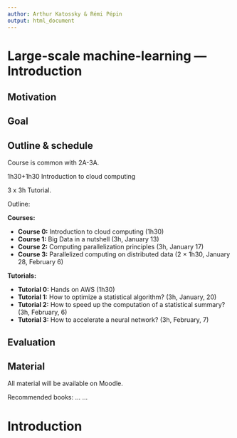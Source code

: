 ```yaml
---
author: Arthur Katossky & Rémi Pépin
output: html_document
---
```


# Large-scale machine-learning — Introduction

## Motivation

## Goal

## Outline & schedule

Course is common with 2A-3A.

1h30+1h30 Introduction to cloud computing

3 x 3h Tutorial.

Outline:

**Courses:**
- **Course 0:** Introduction to cloud computing (1h30)
- **Course 1:** Big Data in a nutshell (3h, January 13)
- **Course 2:** Computing parallelization principles (3h, January 17)
- **Course 3:** Parallelized computing on distributed data (2 × 1h30, January 28, February 6)

**Tutorials:**
- **Tutorial 0:** Hands on AWS (1h30)
- **Tutorial 1:** How to optimize a statistical algorithm? (3h, January, 20)
- **Tutorial 2:** How to speed up the computation of a statistical summary? (3h, February, 6)
- **Tutorial 3:** How to accelerate a neural network? (3h, February, 7)

## Evaluation

## Material

All material will be available on Moodle.

Recommended books:
...
...

# Introduction

<!-- COURS 1

What is big data? what is it not?
The V's of big data. What are we concerned with?
What big data is **not**?

Computer science: survival kit
> processor, ram, disk
> CPU, GPU...
> (storing numbers e.g. floating point calculation)

Problems:
- too big to fit in RAM
- too big to fit on disk
- computation is too slow
- data arrive continuously and too fast
- too costly!

How to fix them?
- going lower level (= more task-specific computation)
- algorithmic optimisation
- sampling
- parellizing computation
- distributing data

Costs:
- storing less (sampling!)
- computing less (sampling!)
- going from RAM to disk
- using smaller computing units

Only the last 2 are usually labeled "big data" even though they should last-resot options.

2-3 exemples

-->